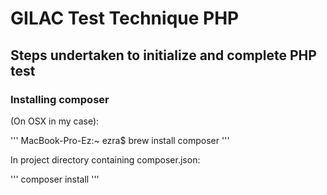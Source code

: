 # GILAC Test Technique PHP 

## Steps undertaken to initialize and complete PHP test 

### Installing composer

(On OSX in my case):

''' 
MacBook-Pro-Ez:~ ezra$ brew install composer
'''

In project directory containing composer.json:

'''
composer install
'''
